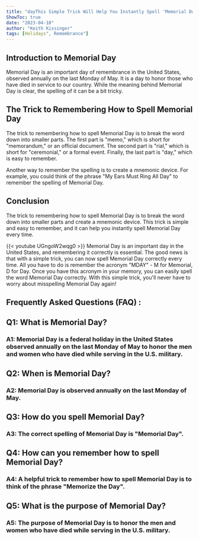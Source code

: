 ```yaml
---
title: "dayThis Simple Trick Will Help You Instantly Spell 'Memorial Day' Every Time!"
ShowToc: true 
date: "2023-04-10"
author: "Keith Kissinger" 
tags: [Holidays", Remembrance"]
---
```

## Introduction to Memorial Day

Memorial Day is an important day of remembrance in the United States, observed annually on the last Monday of May. It is a day to honor those who have died in service to our country. While the meaning behind Memorial Day is clear, the spelling of it can be a bit tricky.

## The Trick to Remembering How to Spell Memorial Day

The trick to remembering how to spell Memorial Day is to break the word down into smaller parts. The first part is "memo," which is short for "memorandum," or an official document. The second part is "rial," which is short for "ceremonial," or a formal event. Finally, the last part is "day," which is easy to remember.

Another way to remember the spelling is to create a mnemonic device. For example, you could think of the phrase "My Ears Must Ring All Day" to remember the spelling of Memorial Day.

## Conclusion

The trick to remembering how to spell Memorial Day is to break the word down into smaller parts and create a mnemonic device. This trick is simple and easy to remember, and it can help you instantly spell Memorial Day every time.

{{< youtube UGngoW2wqg0 >}} 
Memorial Day is an important day in the United States, and remembering it correctly is essential. The good news is that with a simple trick, you can now spell Memorial Day correctly every time. All you have to do is remember the acronym "MDAY" - M for Memorial, D for Day. Once you have this acronym in your memory, you can easily spell the word Memorial Day correctly. With this simple trick, you'll never have to worry about misspelling Memorial Day again!

## Frequently Asked Questions (FAQ) :
<h2>Q1: What is Memorial Day?</h2>

<h3>A1: Memorial Day is a federal holiday in the United States observed annually on the last Monday of May to honor the men and women who have died while serving in the U.S. military.</h3>

<h2>Q2: When is Memorial Day?</h2>

<h3>A2: Memorial Day is observed annually on the last Monday of May.</h3>

<h2>Q3: How do you spell Memorial Day?</h2>

<h3>A3: The correct spelling of Memorial Day is "Memorial Day".</h3>

<h2>Q4: How can you remember how to spell Memorial Day?</h2>

<h3>A4: A helpful trick to remember how to spell Memorial Day is to think of the phrase "Memorize the Day".</h3>

<h2>Q5: What is the purpose of Memorial Day?</h2>

<h3>A5: The purpose of Memorial Day is to honor the men and women who have died while serving in the U.S. military.</h3>





